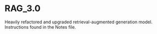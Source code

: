 # RAG_3.0
Heavily refactored and upgraded retrieval-augmented generation model. Instructions found in the Notes file.
